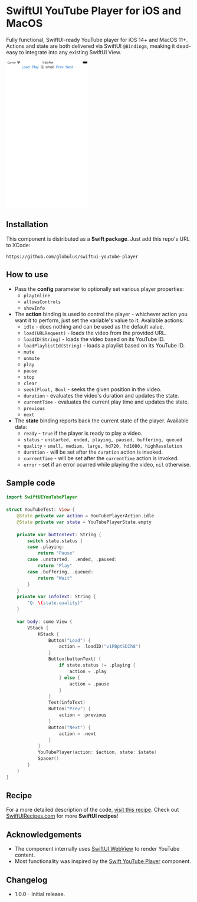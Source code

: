 # SwiftUI YouTube Player for iOS and MacOS

Fully functional, SwiftUI-ready YouTube player for iOS 14+ and MacOS 11+. Actions and state are both delivered via SwiftUI `@Binding`s, meaking it dead-easy to integrate into any existing SwiftUI View.

![Preview iOS](https://github.com/globulus/swiftui-youtube-player/blob/main/Images/preview_ios.gif?raw=true)

## Installation

This component is distributed as a **Swift package**. Just add this repo's URL to XCode:

```text
https://github.com/globulus/swiftui-youtube-player
```

## How to use

* Pass the **config** parameter to optionally set various player properties:
  + `playInline`
  + `allowsControls`
  + `showInfo`
 * The **action** binding is used to control the player - whichever action you want it to perform, just set the variable's value to it. Available actions:
   + `idle` - does nothing and can be used as the default value.
   + `load(URLRequest)` - loads the video from the provided URL.
   + `loadID(String)` - loads the video based on its YouTube ID.
   + `loadPlaylistId(String)` - loads a playlist based on its YouTube ID.
   + `mute`
   + `unmute`
   + `play`
   + `pause`
   + `stop`
   + `clear`
   + `seek(Float, Bool` - seeks the given position in the video.
   + `duration` - evaluates the video's duration and updates the state.
   + `currentTime` - evaluates the current play time and updates the state.
   + `previous`
   + `next`
 * The **state** binding reports back the current state of the player. Available data:
   + `ready` - `true` if the player is ready to play a video.
   + `status` - `unstarted, ended, playing, paused, buffering, queued`
   + `quality` - `small, medium, large, hd720, hd1080, highResolution`
   + `duration` -  will be set after the `duration` action is invoked.
   + `currentTime` -  will be set after the `currentTime` action is invoked.
   + `error` - set if an error ocurred while playing the video, `nil` otherwise.
   
## Sample code

```swift
import SwiftUIYouTubePlayer

struct YouTubeTest: View {
    @State private var action = YouTubePlayerAction.idle
    @State private var state = YouTubePlayerState.empty
    
    private var buttonText: String {
        switch state.status {
        case .playing:
            return "Pause"
        case .unstarted,  .ended, .paused:
            return "Play"
        case .buffering, .queued:
            return "Wait"
        }
    }
    private var infoText: String {
        "Q: \(state.quality)"
    }
    
    var body: some View {
        VStack {
            HStack {
                Button("Load") {
                    action = .loadID("v1PBptSDIh8")
                }
                Button(buttonText) {
                    if state.status != .playing {
                        action = .play
                    } else {
                        action = .pause
                    }
                }
                Text(infoText)
                Button("Prev") {
                    action = .previous
                }
                Button("Next") {
                    action = .next
                }
            }
            YouTubePlayer(action: $action, state: $state)
            Spacer()
        }
    }
}
```

## Recipe

For a more detailed description of the code, [visit this recipe](https://swiftuirecipes.com/blog/swiftui-play-youtube-video). Check out [SwiftUIRecipes.com](https://swiftuirecipes.com) for more **SwiftUI recipes**!

## Acknowledgements

 * The component internally uses [SwiftUI WebView](https://github.com/globulus/swiftui-webview) to render YouTube content.
 * Most functionality was inspired by the [Swift YouTube Player](https://github.com/gilesvangruisen/Swift-YouTube-Player) component.

## Changelog

* 1.0.0 - Initial release.
